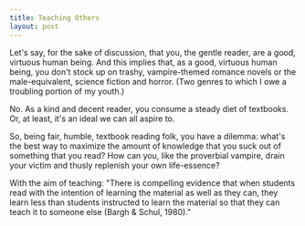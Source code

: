 ```yaml
---
title: Teaching Others
layout: post
---
```


Let's say, for the sake of discussion, that you, the gentle reader, are a good, virtuous human being. And this implies that, as a good, virtuous human being, you don't stock up on trashy, vampire-themed romance novels or the male-equivalent, science fiction and horror. (Two genres to which I owe a troubling portion of my youth.)

No. As a kind and decent reader, you consume a steady diet of textbooks. Or, at least, it's an ideal we can all aspire to.

So, being fair, humble, textbook reading folk, you have a dilemma: what's the best way to maximize the amount of knowledge that you suck out of something that you read? How can you, like the proverbial vampire, drain your victim and thusly replenish your own life-essence?

With the aim of teaching: "There is compelling evidence that when students read with the intention of learning the material as well as they can, they learn less than students instructed to learn the material so that they can teach it to someone else (Bargh & Schul, 1980)."
